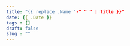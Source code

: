 ```yaml
---
title: "{{ replace .Name "-" " " | title }}"
date: {{ .Date }}
tags : []
draft: false
slug : ""
---
```

